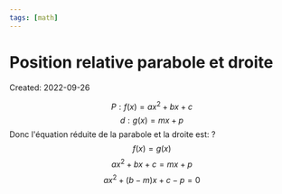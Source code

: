 ```yaml
---
tags: [math] 
---
```

# Position relative parabole et droite
Created: 2022-09-26


$$P:f(x)=ax^2+bx+c$$
$$d:g(x)=mx+p$$
Donc l'équation réduite de la parabole et la droite est:
?
$$f(x)=g(x)$$
$$ax^2+bx+c=mx+p$$
$$ax^2+(b-m)x+c-p=0$$
<!--ID: 1664475094777-->

<!--SR:!2022-09-29,2,230-->